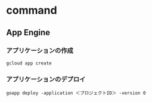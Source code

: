# command

## App Engine

### アプリケーションの作成

```
gcloud app create
```

### アプリケーションのデプロイ

```
goapp deploy -application ＜プロジェクトID＞ -version 0
```
